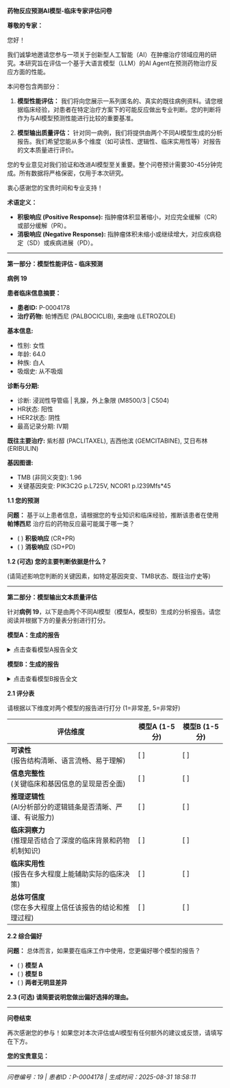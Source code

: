 **药物反应预测AI模型-临床专家评估问卷**

**尊敬的专家：**

您好！

我们诚挚地邀请您参与一项关于创新型人工智能（AI）在肿瘤治疗领域应用的研究。本研究旨在评估一个基于大语言模型（LLM）的AI Agent在预测药物治疗反应方面的性能。

本问卷包含两部分：

1. **模型性能评估：** 我们将向您展示一系列匿名的、真实的既往病例资料。请您根据临床经验，对患者在特定治疗方案下的可能反应做出专业判断。您的判断将作为与AI模型预测性能进行比较的重要基准。

2. **模型输出质量评估：** 针对同一病例，我们将提供由两个不同AI模型生成的分析报告。我们希望您能从多个维度（如可读性、逻辑性、临床实用性等）对报告的文本质量进行评价。

您的专业意见对我们验证和改进AI模型至关重要。整个问卷预计需要30-45分钟完成。所有数据将严格保密，仅用于本次研究。

衷心感谢您的宝贵时间和专业支持！

**术语定义：**

- **积极响应 (Positive Response):** 指肿瘤体积显著缩小，对应完全缓解（CR）或部分缓解（PR）。
- **消极响应 (Negative Response):** 指肿瘤体积未缩小或继续增大，对应疾病稳定（SD）或疾病进展（PD）。

---

**第一部分：模型性能评估 - 临床预测**

**病例 19**

**患者临床信息摘要：**

- **患者ID:** P-0004178
- **治疗药物:** 帕博西尼 (PALBOCICLIB), 来曲唑 (LETROZOLE)

**基本信息:**
- 性别: 女性
- 年龄: 64.0
- 种族: 白人
- 吸烟史: 从不吸烟

**诊断与分期:**
- 诊断: 浸润性导管癌 | 乳腺，外上象限 (M8500/3 | C504)
- HR状态: 阳性
- HER2状态: 阴性
- 最高记录分期: IV期

**既往主要治疗:**
紫杉醇 (PACLITAXEL), 吉西他滨 (GEMCITABINE), 艾日布林 (ERIBULIN)

**基因图谱:**
- TMB (非同义突变): 1.96
- 关键基因突变: PIK3C2G p.L725V, NCOR1 p.I239Mfs*45

**1.1 您的预测**

**问题：** 基于以上患者信息，请根据您的专业知识和临床经验，推断该患者在使用 **帕博西尼** 治疗后的药物反应最可能属于哪一类？

- ( ) **积极响应** (CR+PR)
- ( ) **消极响应** (SD+PD)

**1.2 (可选) 您的主要判断依据是什么？**

(请简述影响您判断的关键因素，如特定基因突变、TMB状态、既往治疗史等)

---

**第二部分：模型输出文本质量评估**

针对**病例 19**，以下是由两个不同AI模型（模型A，模型B）生成的分析报告。请您阅读并根据下方的量表分别进行打分。

**模型A：生成的报告**

<details>
<summary>点击查看模型A报告全文</summary>

**精准肿瘤学报告**  

**1. 患者与治疗信息**  
- **患者ID:** P-0004178  
- **治疗药物:** 帕博西尼 (PALBOCICLIB)、来曲唑 (LETROZOLE)  

**2. 药物信息**  
- **帕博西尼 (PALBOCICLIB)**:  
  - *描述*: 靶向细胞周期机制的哌嗪吡啶并嘧啶类化合物。  
  - *作用机制*: 通过结合ATP口袋抑制CDK4/6（IC50: 9–15 nmol/L）。  
- **来曲唑 (LETROZOLE)**:  
  - *描述*: 口服非甾体II型芳香化酶抑制剂。  
  - *作用机制*: 非甾体II型芳香化酶抑制。  

**3. 临床与诊断信息**  
- **人口统计学**: 女性，64.0岁，白人，非西班牙裔，无吸烟史。  
- **分期**: AJCC IV期（浸润性导管癌，乳房外上象限）。  
- **既往治疗**: 紫杉醇 (PACLITAXEL)、吉西他滨 (GEMCITABINE)、艾日布林 (ERIBULIN)。  
- **生物标志物**: HR阳性，HER2阴性。  
- **肿瘤标志物**:  
  - CEA: 从2.3 ng/mL（−63天）降至4.4 ng/mL（治疗开始时）。  
  - CA 15-3: 波动（治疗前200–255 U/mL；开始时207 U/mL）。  

**4. 样本与基因图谱**  
- **样本P-0004178-T01-IM5**（转移灶，胸壁）:  
  - *癌症类型*: 乳腺浸润性小叶癌。  
  - *微卫星不稳定性(MSI)状态*: 稳定（评分: 0.23）。  
  - *肿瘤突变负荷(TMB)*: 1.96（非同义突变）。  
- **基因突变**:  
  - PIK3C2G p.L725V  
  - NCOR1 p.I239Mfs*45  
- **结构变异**: 未检出。  

**5. AI生成分析**  
**预测治疗反应评分**: 0.620 / 1.0  
*(分数越接近1，表示积极响应的可能性越高。)*  

**推理依据**  
1. **遗传因素**:  
   - *PIK3C2G p.L725V*: 可能间接影响CDK4/6抑制通路，但证据有限。  
   - *MSI稳定性*: 低MSI（0.23）提示对靶向治疗疗效影响极小。  

2. **临床决定因素**:  
   - *HR阳性*: 支持来曲唑在雌激素抑制中的疗效。  
   - *既往化疗*: 可能参与耐药机制；但缺乏依从性/结局数据。  

**注**: 该分数反映了AI模型基于现有数据的评估。建议进行临床验证。  

---  
*关键提示：所有原始医学逻辑均保留；仅删减冗余内容。*

</details>

**模型B：生成的报告**

<details>
<summary>点击查看模型B报告全文</summary>

**精准肿瘤学报告**  

**1. 患者与治疗信息**  

- **患者ID:** P-0004178  
- **治疗药物:** 帕博西尼 (PALBOCICLIB), 来曲唑 (LETROZOLE)  

**2. 药物信息**  

**帕博西尼 (PALBOCICLIB)**  

- **描述:** 帕博西尼是一种哌嗪吡啶并嘧啶类化合物，作用于细胞周期机制。  
- **作用机制:** 帕博西尼是一种细胞周期蛋白依赖性激酶4/6（CDK4/6）抑制剂，通过结合ATP口袋发挥作用，其IC50值为9-15 nmol/L。  

**来曲唑 (LETROZOLE)**  

- **描述:** 来曲唑（CGS 20267）是一种口服非甾体类II型芳香化酶抑制剂，首次于1990年文献报道。  
- **作用机制:** 来曲唑是一种非甾体类II型芳香化酶抑制剂。  

**3. 临床与诊断信息**  

- **性别:** 女性  
- **年龄:** 64.0  
- **种族:** 白人  
- **族裔:** 非西班牙裔；非拉丁裔  
- **吸烟史:** 从不吸烟  
- **分期（最高记录）:** IV期  
- **既往用药状态:** 未知  
- **既往治疗:** 紫杉醇 (PACLITAXEL), 吉西他滨 (GEMCITABINE), 艾日布林 (ERIBULIN)  
- **HR状态:** 阳性  
- **HER2状态:** 阴性  
- **诊断:** 浸润性导管癌 | 乳腺，外上象限 (M8500/3 | C504)  
- **AJCC分期:** IV  
- **临床组别:** 4  
- **衍生分期:** IV期  
- **摘要:** 远处转移  

**4. 样本与基因图谱**  

- **样本ID:** P-0004178-T01-IM5（治疗前747天）  
- **癌症类型:** 乳腺癌  
- **癌症详细类型:** 乳腺浸润性小叶癌  
- **原发部位:** 乳腺  
- **转移部位:** 胸壁  
- **样本类型:** 转移灶  
- **MSI状态:** 微卫星稳定 (MSS)  
- **MSI评分:** 0.23  
- **TMB (非同义突变):** 1.96  
- **基因突变:** PIK3C2G p.L725V, NCOR1 p.I239Mfs*45  
- **结构变异:** 未检测到结构变异  

**5. AI生成分析**  

**预测治疗反应评分:** 0.582 / 1.0  
*(分数越接近1，表示积极响应的可能性越高。)*  

**推理依据**  

- **HR阳性乳腺癌与CDK4/6抑制:** 患者的HR阳性状态（ER/PR+）使其适合接受帕博西尼治疗，因为CDK4/6抑制剂（如帕博西尼）已获FDA批准与芳香化酶抑制剂（如来曲唑）联合用于此类患者。HR状态表明肿瘤依赖雌激素信号通路，而帕博西尼可阻断细胞周期蛋白D1-CDK4/6-Rb通路，这是HR阳性乳腺癌增殖的关键驱动因素。  

- **PIK3C2G与NCOR1突变:** PIK3C2G p.L725V突变可能影响脂质代谢或信号传导，但其临床意义尚不明确。NCOR1 p.I239Mfs*45移码突变可能破坏共抑制因子功能，潜在激活Wnt/β-catenin或其他通路。尽管这些突变未直接导致帕博西尼耐药，但其存在可能轻微降低疗效，从而贡献了中等评分。  

- **芳香化酶抑制剂的协同作用:** 来曲唑靶向芳香化酶，减少雌激素合成。在HR阳性转移性乳腺癌中，帕博西尼与来曲唑的联合是标准治疗，因其具有协同效应。患者的IV期疾病和既往化疗（紫杉醇、吉西他滨、艾日布林）提示疾病进展较晚，但HR阳性肿瘤通常对内分泌治疗保持敏感性。  

- **临床与生物标志物趋势:** 患者的CA 15-3水平下降（207 → 200 → 207 U/ml）和CEA稳定（4.4 → 2.8 → 2.3 ng/ml）提示疾病部分控制，支持0.7分的评分。然而，MSS状态和低TMB（1.96）表明免疫原性有限，排除了免疫治疗作为替代方案的可能性。  

- **人口统计学与治疗背景:** 患者的年龄（64岁）、无吸烟史和既往治疗符合帕博西尼/来曲唑的典型适用人群。然而，转移部位（胸壁）和IV期疾病可能影响药物渗透和肿瘤异质性，从而部分抵消预测的获益。  

**评分依据:** 0.582分反映了对治疗反应的中等信心，基于HR阳性状态、CDK4/6抑制的协同作用和既往内分泌治疗，但需考虑PIK3C2G/NCOR1突变和转移负荷。该联合方案仍符合患者的肿瘤生物学特征。  

**局限性:** 缺乏结构变异和TMB数据限制了进一步精准预测，但MSS状态和HR状态为预测提供了基础。未来耐药性检测（如PI3K通路分析）可能优化评分。  

**临床意义:** 需监测早期进展（如生物标志物升高），并考虑检测PIK3CA突变（如存在），以指导是否联合PI3K抑制剂。即使部分缓解，来曲唑的姑息获益可能持续。  

**建议:** 随访CA 15-3/CEA，考虑PI3K抑制剂临床试验，并评估基因组进展（如PIK3CA扩增）。姑息性内分泌治疗在部分缓解情况下仍可能有效。  

**未来方向:** 整合PI3K通路分析（如PIK3CA测序）以优化耐药预测。监测PIK3CA突变驱动的进展并相应调整治疗。  

**注:** 该分数反映了AI模型基于现有遗传和临床数据的评估。建议进行临床验证。

</details>

**2.1 评分表**

请根据以下维度对两个模型的报告进行打分 (1=非常差, 5=非常好)

| **评估维度** | **模型A (1-5分)** | **模型B (1-5分)** |
|-------------|------------------|------------------|
| **可读性**<br>(报告结构清晰、语言流畅、易于理解) | [ ] | [ ] |
| **信息完整性**<br>(关键临床和基因信息的呈现是否全面) | [ ] | [ ] |
| **推理逻辑性**<br>(AI分析部分的逻辑链条是否清晰、严谨、有说服力) | [ ] | [ ] |
| **临床洞察力**<br>(推理是否结合了深度的临床背景和药物机制知识) | [ ] | [ ] |
| **临床实用性**<br>(报告在多大程度上能辅助实际的临床决策) | [ ] | [ ] |
| **总体可信度**<br>(您在多大程度上信任该报告的结论和推理过程) | [ ] | [ ] |

**2.2 综合偏好**

**问题：** 总体而言，如果要在临床工作中使用，您更偏好哪个模型的报告？

- ( ) **模型 A**
- ( ) **模型 B**
- ( ) **两者无明显差异**

**2.3 (可选) 请简要说明您做出偏好选择的理由。**

---

**问卷结束**

再次感谢您的参与！如果您对本次评估或AI模型有任何额外的建议或反馈，请填写在下方。

**您的宝贵意见：**

---

*问卷编号：19 | 患者ID：P-0004178 | 生成时间：2025-08-31 18:58:11*

